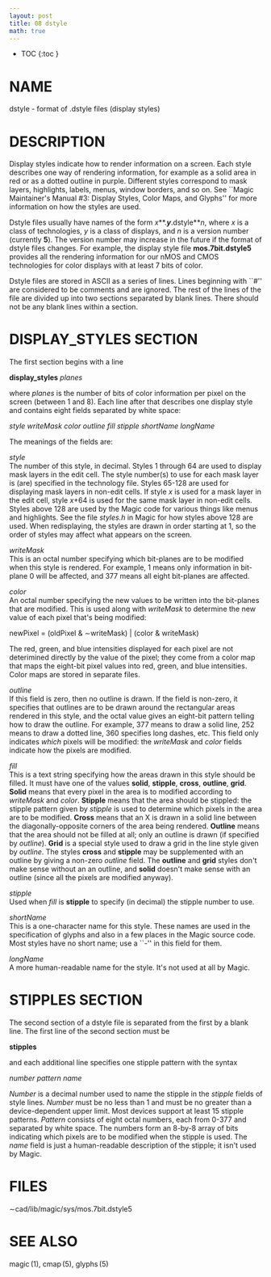 ```yaml
---
layout: post
title: 08 dstyle
math: true
---
```




* TOC
{:toc }

# NAME

dstyle - format of .dstyle files (display styles)

# DESCRIPTION

Display styles indicate how to render information on a screen. Each
style describes one way of rendering information, for example as a solid
area in red or as a dotted outline in purple. Different styles
correspond to mask layers, highlights, labels, menus, window borders,
and so on. See \`\`Magic Maintainer's Manual \#3: Display Styles, Color
Maps, and Glyphs'' for more information on how the styles are used.

Dstyle files usually have names of the form *x***.***y***.dstyle***n*,
where *x* is a class of technologies, *y* is a class of displays, and
*n* is a version number (currently **5**). The version number may
increase in the future if the format of dstyle files changes. For
example, the display style file **mos.7bit.dstyle5** provides all the
rendering information for our nMOS and CMOS technologies for color
displays with at least 7 bits of color.

Dstyle files are stored in ASCII as a series of lines. Lines beginning
with \`\`#'' are considered to be comments and are ignored. The rest of
the lines of the file are divided up into two sections separated by
blank lines. There should not be any blank lines within a section.

# DISPLAY\_STYLES SECTION

The first section begins with a line

**display\_styles** *planes*

where *planes* is the number of bits of color information per pixel on
the screen (between 1 and 8). Each line after that describes one display
style and contains eight fields separated by white space:

*style writeMask color outline fill stipple shortName longName*

The meanings of the fields are:

*style*  
The number of this style, in decimal. Styles 1 through 64 are used to
display mask layers in the edit cell. The style number(s) to use for
each mask layer is (are) specified in the technology file. Styles 65-128
are used for displaying mask layers in non-edit cells. If style *x* is
used for a mask layer in the edit cell, style *x*+64 is used for the
same mask layer in non-edit cells. Styles above 128 are used by the
Magic code for various things like menus and highlights. See the file
*styles.h* in Magic for how styles above 128 are used. When
redisplaying, the styles are drawn in order starting at 1, so the order
of styles may affect what appears on the screen.

*writeMask*  
This is an octal number specifying which bit-planes are to be modified
when this style is rendered. For example, 1 means only information in
bit-plane 0 will be affected, and 377 means all eight bit-planes are
affected.

*color*  
An octal number specifying the new values to be written into the
bit-planes that are modified. This is used along with *writeMask* to
determine the new value of each pixel that's being modified:

newPixel = (oldPixel & ∼writeMask) | (color & writeMask)

The red, green, and blue intensities displayed for each pixel are not
deterimined directly by the value of the pixel; they come from a color
map that maps the eight-bit pixel values into red, green, and blue
intensities. Color maps are stored in separate files.

*outline*  
If this field is zero, then no outline is drawn. If the field is
non-zero, it specifies that outlines are to be drawn around the
rectangular areas rendered in this style, and the octal value gives an
eight-bit pattern telling how to draw the outline. For example, 377
means to draw a solid line, 252 means to draw a dotted line, 360
specifies long dashes, etc. This field only indicates *which* pixels
will be modified: the *writeMask* and *color* fields indicate how the
pixels are modified.

*fill*  
This is a text string specifying how the areas drawn in this style
should be filled. It must have one of the values **solid**, **stipple**,
**cross**, **outline**, **grid**. **Solid** means that every pixel in
the area is to modified according to *writeMask* and *color*.
**Stipple** means that the area should be stippled: the stipple pattern
given by *stipple* is used to determine which pixels in the area are to
be modified. **Cross** means that an X is drawn in a solid line between
the diagonally-opposite corners of the area being rendered. **Outline**
means that the area should not be filled at all; only an outline is
drawn (if specified by *outline*). **Grid** is a special style used to
draw a grid in the line style given by *outline*. The styles **cross**
and **stipple** may be supplemented with an outline by giving a non-zero
*outline* field. The **outline** and **grid** styles don't make sense
without an an outline, and **solid** doesn't make sense with an outline
(since all the pixels are modified anyway).

*stipple*  
Used when *fill* is **stipple** to specify (in decimal) the stipple
number to use.

*shortName*  
This is a one-character name for this style. These names are used in the
specification of glyphs and also in a few places in the Magic source
code. Most styles have no short name; use a \`\`-'' in this field for
them.

*longName*  
A more human-readable name for the style. It's not used at all by Magic.

# STIPPLES SECTION

The second section of a dstyle file is separated from the first by a
blank line. The first line of the second section must be

**stipples**

and each additional line specifies one stipple pattern with the syntax

*number pattern name*

*Number* is a decimal number used to name the stipple in the *stipple*
fields of style lines. *Number* must be no less than 1 and must be no
greater than a device-dependent upper limit. Most devices support at
least 15 stipple patterns. *Pattern* consists of eight octal numbers,
each from 0-377 and separated by white space. The numbers form an 8-by-8
array of bits indicating which pixels are to be modified when the
stipple is used. The *name* field is just a human-readable description
of the stipple; it isn't used by Magic.

# FILES

∼cad/lib/magic/sys/mos.7bit.dstyle5

# SEE ALSO

magic (1), cmap (5), glyphs (5)
